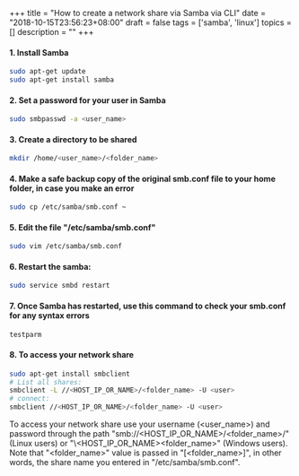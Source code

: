 +++
title = "How to create a network share via Samba via CLI"
date = "2018-10-15T23:56:23+08:00"
draft = false
tags = ['samba', 'linux']
topics = []
description = ""
+++

#### 1. Install Samba

```bash
sudo apt-get update
sudo apt-get install samba
```


#### 2. Set a password for your user in Samba

```bash
sudo smbpasswd -a <user_name>
```

#### 3. Create a directory to be shared

```bash
mkdir /home/<user_name>/<folder_name>
```

#### 4. Make a safe backup copy of the original smb.conf file to your home folder, in case you make an error

```bash
sudo cp /etc/samba/smb.conf ~
```

#### 5. Edit the file "/etc/samba/smb.conf"

```bash
sudo vim /etc/samba/smb.conf
```

#### 6. Restart the samba:

```bash
sudo service smbd restart
```

#### 7. Once Samba has restarted, use this command to check your smb.conf for any syntax errors


```bash
testparm
```

#### 8. To access your network share

```bash
sudo apt-get install smbclient
# List all shares:
smbclient -L //<HOST_IP_OR_NAME>/<folder_name> -U <user>
# connect:
smbclient //<HOST_IP_OR_NAME>/<folder_name> -U <user>
```

To access your network share use your username (<user_name>) and password through the path "smb://<HOST_IP_OR_NAME>/<folder_name>/" (Linux users) or "\\<HOST_IP_OR_NAME>\<folder_name>\" (Windows users). Note that "<folder_name>" value is passed in "[<folder_name>]", in other words, the share name you entered in "/etc/samba/smb.conf".

